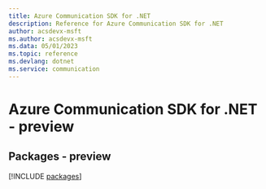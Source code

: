 ```yaml
---
title: Azure Communication SDK for .NET
description: Reference for Azure Communication SDK for .NET
author: acsdevx-msft
ms.author: acsdevx-msft
ms.data: 05/01/2023
ms.topic: reference
ms.devlang: dotnet
ms.service: communication
---
```

# Azure Communication SDK for .NET - preview
## Packages - preview
[!INCLUDE [packages](communication-index.md)]